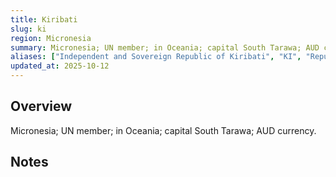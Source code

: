 ```yaml
---
title: Kiribati
slug: ki
region: Micronesia
summary: Micronesia; UN member; in Oceania; capital South Tarawa; AUD currency.
aliases: ["Independent and Sovereign Republic of Kiribati", "KI", "Republic of Kiribati"]
updated_at: 2025-10-12
---
```


## Overview

Micronesia; UN member; in Oceania; capital South Tarawa; AUD currency.

## Notes

<!-- Add your first note below -->
